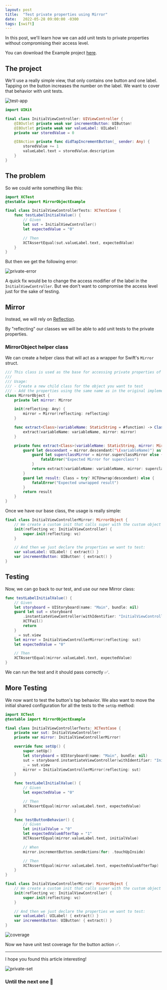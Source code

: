 ```yaml
---
layout: post
title:  "Test private properties using Mirror"
date:   2022-05-28 09:00:00 -0300
tags: [swift]
---
```


In this post, we'll learn how we can add unit tests to private properties without compromising their access level.

You can download the Example project [here](https://github.com/mdb1/MirrorObjectExample).

## The project

We'll use a really simple view, that only contains one button and one label.
Tapping on the button increases the number on the label.
We want to cover that behavior with unit tests.

![test-app](/resources/test-private-properties/example-app.png)

```swift
import UIKit

final class InitialViewController: UIViewController {
    @IBOutlet private weak var incrementButton: UIButton!
    @IBOutlet private weak var valueLabel: UILabel!
    private var storedValue = 0

    @IBAction private func didTapIncrementButton(_ sender: Any) {
        storedValue += 1
        valueLabel.text = storedValue.description
    }
}
```

## The problem
So we could write something like this:

```swift
import XCTest
@testable import MirrorObjectExample

final class InitialViewControllerTests: XCTestCase {
    func testLabelInitialValue() {
        // Given
        let sut = InitialViewController()
        let expectedValue = "0"

        // Then
        XCTAssertEqual(sut.valueLabel.text, expectedValue)
    }
}
```

But then we get the following error:

![private-error](/resources/test-private-properties/inaccessible-private.png)

A quick fix would be to change the access modifier of the label in the `InitialViewController`. But we don't want to compromise the access level just for the sake of testing.

## Mirror
Instead, we will rely on [Reflection](https://www.swiftbysundell.com/articles/reflection-in-swift/).

By "reflecting" our classes we will be able to add unit tests to the private properties.

### MirrorObject helper class
We can create a helper class that will act as a wrapper for Swift's `Mirror` struct.

```swift
/// This class is used as the base for accessing private properties of objects.
///
/// Usage:
/// - Create a new child class for the object you want to test
/// - Add the properties using the same name as in the original implementation.
class MirrorObject {
    private let mirror: Mirror

    init(reflecting: Any) {
        mirror = Mirror(reflecting: reflecting)
    }

    func extract<Class>(variableName: StaticString = #function) -> Class {
        extract(variableName: variableName, mirror: mirror)
    }

    private func extract<Class>(variableName: StaticString, mirror: Mirror) -> Class {
        guard let descendant = mirror.descendant("\(variableName)") as? Class else {
            guard let superclassMirror = mirror.superclassMirror else {
                fatalError("Expected Mirror for superclass")
            }
            return extract(variableName: variableName, mirror: superclassMirror)
        }
        guard let result: Class = try? XCTUnwrap(descendant) else {
            fatalError("Expected unwrapped result")
        }
        return result
    }
}
```

Once we have our base class, the usage is really simple:

```swift
final class InitialViewControllerMirror: MirrorObject {
    // We create a custom init that calls super with the custom object
    init(reflecting vc: InitialViewController) {
        super.init(reflecting: vc)
    }

    // And then we just declare the properties we want to test:
    var valueLabel: UILabel! { extract() }
    var incrementButton: UIButton! { extract() }
}
```

## Testing

Now, we can go back to our test, and use our new Mirror class:

```swift
func testLabelInitialValue() {
    // Given
    let storyboard = UIStoryboard(name: "Main", bundle: nil)
    guard let sut = storyboard
        .instantiateViewController(withIdentifier: "InitialViewController") as? InitialViewController else {
        XCTFail()
        return
    }
    _ = sut.view
    let mirror = InitialViewControllerMirror(reflecting: sut)
    let expectedValue = "0"

    // Then
    XCTAssertEqual(mirror.valueLabel.text, expectedValue)
}
```

We can run the test and it should pass correctly ✅.

## More Testing

We now want to test the button's tap behavior. We also want to move the initial shared configuration for all the tests to the `setUp` method:

```swift
import XCTest
@testable import MirrorObjectExample

final class InitialViewControllerTests: XCTestCase {
    private var sut: InitialViewController!
    private var mirror: InitialViewControllerMirror!

    override func setUp() {
        super.setUp()
        let storyboard = UIStoryboard(name: "Main", bundle: nil)
        sut = storyboard.instantiateViewController(withIdentifier: "InitialViewController") as? InitialViewController
        _ = sut.view
        mirror = InitialViewControllerMirror(reflecting: sut)
    }

    func testLabelInitialValue() {
        // Given
        let expectedValue = "0"

        // Then
        XCTAssertEqual(mirror.valueLabel.text, expectedValue)
    }

    func testButtonBehavior() {
        // Given
        let initialValue = "0"
        let expectedValueAfterTap = "1"
        XCTAssertEqual(mirror.valueLabel.text, initialValue)

        // When
        mirror.incrementButton.sendActions(for: .touchUpInside)

        // Then
        XCTAssertEqual(mirror.valueLabel.text, expectedValueAfterTap)
    }
}

final class InitialViewControllerMirror: MirrorObject {
    // We create a custom init that calls super with the custom object
    init(reflecting vc: InitialViewController) {
        super.init(reflecting: vc)
    }

    // And then we just declare the properties we want to test:
    var valueLabel: UILabel! { extract() }
    var incrementButton: UIButton! { extract() }
}
```

![coverage](/resources/test-private-properties/coverage.png)

Now we have unit test coverage for the button action ✅.

---

I hope you found this article interesting!

![private-set](/resources/test-private-properties/private(set).jpeg)

### Until the next one 👋